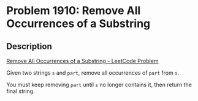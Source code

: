 # Problem 1910: Remove All Occurrences of a Substring

## Description

[Remove All Occurrences of a Substring - LeetCode Problem](https://leetcode.com/problems/remove-all-occurrences-of-a-substring/description/)

Given two strings `s` and `part`, remove all occurrences of `part` from `s`. 

You must keep removing `part` until `s` no longer contains it, then return the final string.
